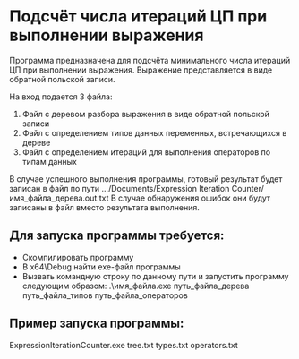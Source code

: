 # Подсчёт числа итераций ЦП при выполнении выражения

Программа предназначена для подсчёта минимального числа итераций ЦП при выполнении выражения.
Выражение представляется в виде обратной польской записи.

На вход подается 3 файла:
1. Файл с деревом разбора выражения в виде обратной польской записи
2. Файл с определением типов данных переменных, встречающихся в дереве
3. Файл с определением итераций для выполнения операторов по типам данных

В случае успешного выполнения программы, готовый результат будет записан в файл по пути .../Documents/Expression Iteration Counter/имя_файла_дерева.out.txt
В случае обнаружения ошибок они будут записаны в файл вместо результата выполнения. 

## Для запуска программы требуется:
- Скомпилировать программу
- В x64\Debug найти exe-файл программы
- Вызвать командную строку по данному пути и запустить программу следующим образом: .\имя_файла.exe путь_файла_дерева путь_файла_типов путь_файла_операторов

## Пример запуска программы:
ExpressionIterationCounter.exe tree.txt types.txt operators.txt
